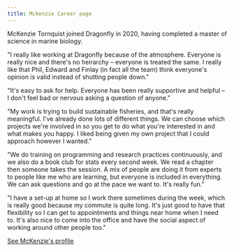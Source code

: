 ```yaml
---
title: Mckenzie Career page
---
```


McKenzie Tornquist joined Dragonfly in 2020, having completed a master of
science in marine biology.

"I really like working at Dragonfly because of the atmosphere. Everyone is
really nice and there's no heirarchy – everyone is treated the same. I really
like that Phil, Edward and Finlay (in fact all the team) think everyone's
opinion is valid instead of shutting people down."

"It's easy to ask for help. Everyone has been really supportive and helpful – I
don't feel bad or nervous asking a question of anyone."

"My work is trying to build sustainable fisheries, and that's really meaningful.
I've already done lots of different things. We can choose which projects we're
involved in so you get to do what you're interested in and what makes you happy.
I liked being given my own project that I could approach however I wanted."

"We do training on programming and research practices continuously, and we also do a book
club for stats every second week. We read a chapter then someone takes the
session. A mix of people are doing it from experts to people like me who are
learning, but everyone is included in everything. We can ask questions and go
at the pace we want to. It's really fun."

"I have a set-up at home so I work there sometimes during the week, which is
really good because my commute is quite long. It's just good to have that
flexibility so I can get to appointments and things near home when I need to.
It's also nice to come into the office and have the social aspect of working
around other people too."

[See McKenzie's profile](/people/tornquist-mckenzie.html)

